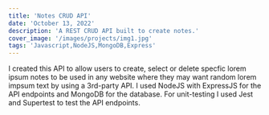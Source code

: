 ```yaml
---
title: 'Notes CRUD API'
date: 'October 13, 2022'
description: 'A REST CRUD API built to create notes.'
cover_image: '/images/projects/img1.jpg'
tags: 'Javascript,NodeJS,MongoDB,Express'
---
```


I created this API to allow users to create, select or delete specfic lorem ipsum notes to be used in any website where
they may want random lorem impsum text by using a 3rd-party API. I used NodeJS with ExpressJS for the API endpoints and
MongoDB for the database. For unit-testing I used Jest and Supertest to test the API endpoints.

